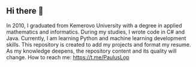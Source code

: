 ## Hi there 👋
In 2010, I graduated from Kemerovo University with a degree in applied mathematics and informatics.
During my studies, I wrote code in C# and Java.
Currently, I am learning Python and machine learning development skills.
This repository is created to add my projects and format my resume.
As my knowledge deepens, the repository content and its quality will change.
How to reach me: https://t.me/PaulusLop

<!--
**PaulusValerius/PaulusValerius** is a ✨ _special_ ✨ repository because its `README.md` (this file) appears on your GitHub profile.

Here are some ideas to get you started:

- 🔭 I’m currently working on ...
- 🌱 I’m currently learning ...
- 👯 I’m looking to collaborate on ...
- 🤔 I’m looking for help with ...
- 💬 Ask me about ...
- 📫 How to reach me: ...
- 😄 Pronouns: ...
- ⚡ Fun fact: ...
-->
